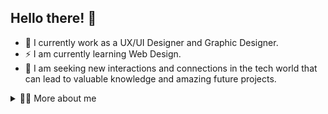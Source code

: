 ## Hello there! 👋


- 🎨 I currently work as a UX/UI Designer and Graphic Designer.
- ⚡ I am currently learning Web Design.
- 🤖 I am seeking new interactions and connections in the tech world that can lead to valuable knowledge and amazing future projects.

<!-- Dropdown -->
<details>
  <summary>👨‍💻 More about me</summary>

  - 💬 My name is Matheus, I’m from Brazil, and I’m 24 years old. I have an intermediate level of English and am constantly striving to reach an advanced level. I have experience with tools like Figma and Illustrator, where I learned at SAGA, a pioneer in game development education. Currently, I work as a UX/UI Designer and Graphic Designer at a smart solutions company called Nocobi, where we focus on developing applications and reports using Microsoft Power Platform. I have been on this journey for a little over a year, and it has been fantastic. I value interpersonal relationships for generating new ideas and knowledge that can help elevate our work to a new level.

  - ⚡ I enjoy spending my free time reading books, comics, and manga. I also love playing guitar, listening to music, and watching series.

A few of my favorites...

![Pink Floyd](https://res.cloudinary.com/dnwltdgry/image/upload/v1728007780/PinkFloydhubg_vo97in.png)



    Author: Isaac Asimov
    Band: Pink Floyd
    Show: Rick and Morty
    Food: Cheeseburger
</details>

<!--
**Matisyahn/Matisyahn** is a ✨ _special_ ✨ repository because its `README.md` (this file) appears on your GitHub profile.

Here are some ideas to get you started:

- 🔭 I’m currently working on nocobi
- 🌱 I’m currently learning ...
- 👯 I’m looking to collaborate on ...
- 🤔 I’m looking for help with ...
- 💬 Ask me about ...
- 📫 How to reach me: ...
- 😄 Pronouns: ...
- ⚡ Fun fact: ...
-->
